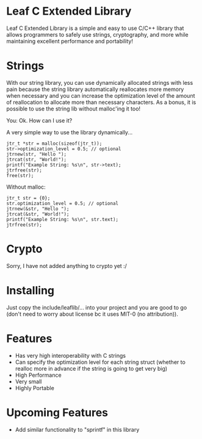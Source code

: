 # Leaf C Extended Library
Leaf C Extended Library is a simple and easy to use C/C++ library that allows programmers to safely use strings, cryptography, and more while maintaining excellent performance
and portability!

# Strings
With our string library, you can use dynamically allocated strings with less pain because the string library automatically reallocates more memory when necessary
and you can increase the optimization level of the amount of reallocation to allocate more than necessary characters. As a bonus, it is possible to use the string lib without
malloc'ing it too!

You: Ok. How can I use it?

A very simple way to use the library dynamically...
```
jtr_t *str = malloc(sizeof(jtr_t));
str->optimization_level = 0.5; // optional
jtrnew(str, "Hello ");
jtrcat(str, "World!");
printf("Example String: %s\n", str->text);
jtrfree(str);
free(str);
```

Without malloc:
```
jtr_t str = {0};
str.optimization_level = 0.5; // optional
jtrnew(&str, "Hello ");
jtrcat(&str, "World!");
printf("Example String: %s\n", str.text);
jtrfree(str);
```

# Crypto
Sorry, I have not added anything to crypto yet :/

# Installing
Just copy the include/leaflib/... into your project and you are good to go (don't need to worry about license bc it uses MIT-0 (no attribution)).

# Features
- Has very high interoperability with C strings
- Can specify the optimization level for each string struct (whether to realloc more in advance if the string is going to get very big)
- High Performance
- Very small
- Highly Portable

# Upcoming Features
- Add similar functionality to "sprintf" in this library

